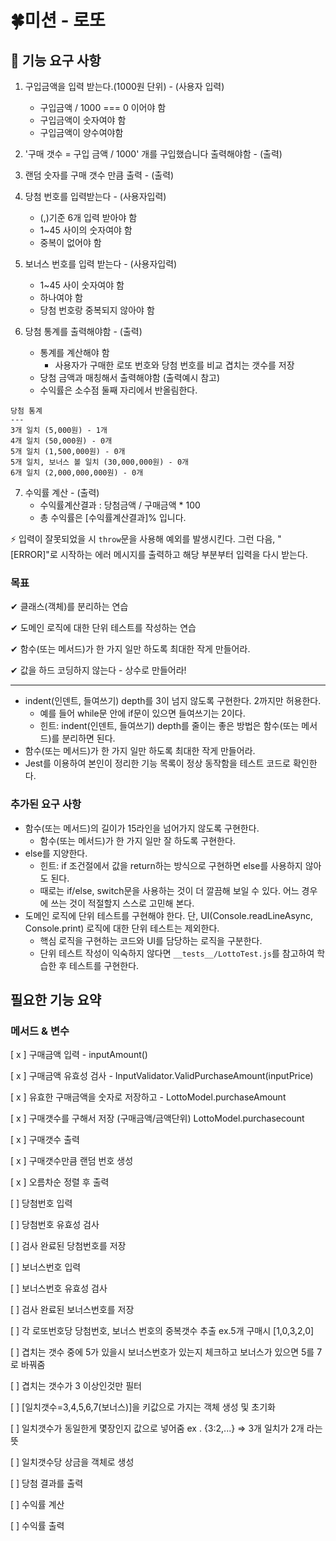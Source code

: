 # 🍀미션 - 로또

## 🚀 기능 요구 사항

1. 구입금액을 입력 받는다.(1000원 단위) - (사용자 입력)

   - 구입금액 / 1000 === 0 이어야 함
   - 구입금액이 숫자여야 함
   - 구입금액이 양수여야함

2. '구매 갯수 = 구입 금액 / 1000' 개를 구입했습니다 출력해야함 - (출력)

3. 랜덤 숫자를 구매 갯수 만큼 출력 - (출력)

4. 당첨 번호를 입력받는다 - (사용자입력)

   - (,)기준 6개 입력 받아야 함
   - 1~45 사이의 숫자여야 함
   - 중복이 없어야 함

5. 보너스 번호를 입력 받는다 - (사용자입력)

   - 1~45 사이 숫자여야 함
   - 하나여야 함
   - 당첨 번호랑 중복되지 않아야 함

6. 당첨 통계를 출력해야함 - (출력)
   - 통계를 계산해야 함
     - 사용자가 구매한 로또 번호와 당첨 번호를 비교 겹치는 갯수를 저장
   - 당첨 금액과 매칭해서 출력해야함 (출력예시 참고)
   - 수익률은 소수점 둘째 자리에서 반올림한다.

```
당첨 통계
---
3개 일치 (5,000원) - 1개
4개 일치 (50,000원) - 0개
5개 일치 (1,500,000원) - 0개
5개 일치, 보너스 볼 일치 (30,000,000원) - 0개
6개 일치 (2,000,000,000원) - 0개

```

7. 수익률 계산 - (출력)
   - 수익률계산결과 : 당첨금액 / 구매금액 \* 100
   - 총 수익률은 [수익률계산결과]% 입니다.

⚡ 입력이 잘못되었을 시 `throw`문을 사용해 예외를 발생시킨다. 그런 다음, "[ERROR]"로 시작하는 에러 메시지를 출력하고 해당 부분부터 입력을 다시 받는다.

### 목표

✔ 클래스(객체)를 분리하는 연습

✔ 도메인 로직에 대한 단위 테스트를 작성하는 연습

✔ 함수(또는 메서드)가 한 가지 일만 하도록 최대한 작게 만들어라.

✔ 값을 하드 코딩하지 않는다 - 상수로 만들어라!

---

- indent(인덴트, 들여쓰기) depth를 3이 넘지 않도록 구현한다. 2까지만 허용한다.
  - 예를 들어 while문 안에 if문이 있으면 들여쓰기는 2이다.
  - 힌트: indent(인덴트, 들여쓰기) depth를 줄이는 좋은 방법은 함수(또는 메서드)를 분리하면 된다.
- 함수(또는 메서드)가 한 가지 일만 하도록 최대한 작게 만들어라.
- Jest를 이용하여 본인이 정리한 기능 목록이 정상 동작함을 테스트 코드로 확인한다.

### 추가된 요구 사항

- 함수(또는 메서드)의 길이가 15라인을 넘어가지 않도록 구현한다.
  - 함수(또는 메서드)가 한 가지 일만 잘 하도록 구현한다.
- else를 지양한다.
  - 힌트: if 조건절에서 값을 return하는 방식으로 구현하면 else를 사용하지 않아도 된다.
  - 때로는 if/else, switch문을 사용하는 것이 더 깔끔해 보일 수 있다. 어느 경우에 쓰는 것이 적절할지 스스로 고민해 본다.
- 도메인 로직에 단위 테스트를 구현해야 한다. 단, UI(Console.readLineAsync, Console.print) 로직에 대한 단위 테스트는 제외한다.
  - 핵심 로직을 구현하는 코드와 UI를 담당하는 로직을 구분한다.
  - 단위 테스트 작성이 익숙하지 않다면 `__tests__/LottoTest.js`를 참고하여 학습한 후 테스트를 구현한다.

## 필요한 기능 요약

### 메서드 & 변수

[ x ] 구매금액 입력 - inputAmount()

[ x ] 구매금액 유효성 검사 - InputValidator.ValidPurchaseAmount(inputPrice)

[ x ] 유효한 구매금액을 숫자로 저장하고 - LottoModel.purchaseAmount

[ x ] 구매갯수를 구해서 저장 (구매금액/금액단위) LottoModel.purchasecount

[ x ] 구매갯수 출력

[ x ] 구매갯수만큼 랜덤 번호 생성

[ x ] 오름차순 정렬 후 출력

[ ] 당첨번호 입력

[ ] 당첨번호 유효성 검사

[ ] 검사 완료된 당첨번호를 저장

[ ] 보너스번호 입력

[ ] 보너스번호 유효성 검사

[ ] 검사 완료된 보너스번호를 저장

[ ] 각 로또번호당 당첨번호, 보너스 번호의 중복갯수 추출 ex.5개 구매시 [1,0,3,2,0]

[ ] 겹치는 갯수 중에 5가 있을시 보너스번호가 있는지 체크하고 보너스가 있으면 5를 7로 바꿔줌

[ ] 겹치는 갯수가 3 이상인것만 필터

[ ] [일치갯수=3,4,5,6,7(보너스)]을 키값으로 가지는 객체 생성 및 초기화

[ ] 일치갯수가 동일한게 몇장인지 값으로 넣어줌
ex . {3:2,...} => 3개 일치가 2개 라는 뜻

[ ] 일치갯수당 상금을 객체로 생성

[ ] 당첨 결과를 출력

[ ] 수익률 계산

[ ] 수익률 출력
